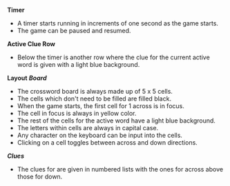 **Timer**
- A timer starts running in increments of one second as the game starts.
- The game can be paused and resumed.

**Active Clue Row**
- Below the timer is another row where the clue for the current active word is given with a light blue background.

**Layout**
***Board***
- The crossword board is always made up of 5 x 5 cells.
- The cells which don't need to be filled are filled black.
- When the game starts, the first cell for 1 across is in focus.
- The cell in focus is always in yellow color.
- The rest of the cells for the active word have a light blue background.
- The letters within cells are always in capital case.
- Any character on the keyboard can be input into the cells.
- Clicking on a cell toggles between across and down directions.

***Clues***
- The clues for are given in numbered lists with the ones for across above those for down.